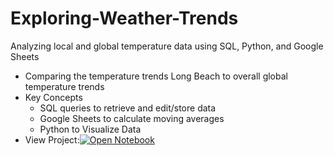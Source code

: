 # Exploring-Weather-Trends
Analyzing local and global temperature data using SQL, Python, and Google Sheets
- Comparing the temperature trends Long Beach to overall global temperature trends
- Key Concepts
  - SQL queries to retrieve and edit/store data
  - Google Sheets to calculate moving averages
  - Python to Visualize Data 
- View Project:[![Open Notebook](https://img.shields.io/badge/Jupyter-Open_Notebook-blue?logo=Jupyter)](projects/weather-trends-analysis.html)
